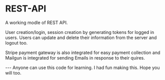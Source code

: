 # REST-API

A working modle of REST API.

User creation/login, session creation by generating tokens for logged in users. Users can update and delete their information from the server and logout too.

Stripe payment gateway is also integrated for easy payment collection and Mailgun is integrated for sending Emails in response to their quires.

--- Anyone can use this code for learning. I had fun making this. Hope you will too.

